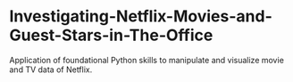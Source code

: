 # Investigating-Netflix-Movies-and-Guest-Stars-in-The-Office
Application of foundational Python skills to manipulate and visualize movie and TV data of Netflix.
